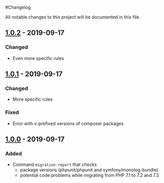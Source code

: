 #Changelog

All notable changes to this project will be documented in this file.

## [1.0.2](https://github.com/raptor-mvk/php-migration-helper/compare/v1.0.1...v1.0.2) - 2019-09-17
### Changed
- Even more specific rules

## [1.0.1](https://github.com/raptor-mvk/php-migration-helper/compare/v1.0.1...v1.0.2) - 2019-09-17
### Changed
- More specific rules
### Fixed
- Error with v-prefixed versions of composer packages

## [1.0.0](https://github.com/raptor-mvk/php-migration-helper/releases/tag/v1.0.0) - 2019-09-17
### Added
- Command `migration-report` that checks
  - package versions (phpunit/phpunit and symfony/monolog-bundle)
  - potential code problems while migrating from PHP 7.1 to 7.2 and 7.3
